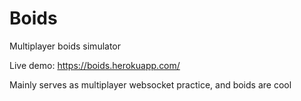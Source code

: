 # Boids
Multiplayer boids simulator

Live demo: https://boids.herokuapp.com/

Mainly serves as multiplayer websocket practice, and boids are cool
